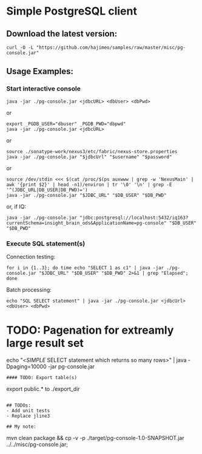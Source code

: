 # Simple PostgreSQL client

## Download the latest version:
```
curl -O -L "https://github.com/hajimeo/samples/raw/master/misc/pg-console.jar"
```

## Usage Examples:
### Start interactive console
```
java -jar ./pg-console.jar <jdbcURL> <dbUser> <dbPwd>
```
or
```
export _PGDB_USER="dbuser" _PGDB_PWD="dbpwd"
java -jar ./pg-console.jar <jdbcURL>
```
or
```
source ./sonatype-work/nexus3/etc/fabric/nexus-store.properties
java -jar ./pg-console.jar "$jdbcUrl" "$username" "$password"
```
or
```
source /dev/stdin <<< $(cat /proc/$(ps auxwww | grep -w 'NexusMain' | awk '{print $2}' | head -n1)/environ | tr '\0' '\n' | grep -E '^(JDBC_URL|DB_USER|DB_PWD)=')
java -jar ./pg-console.jar "$JDBC_URL" "$DB_USER" "$DB_PWD"
```
or, if IQ:
```
java -jar ./pg-console.jar "jdbc:postgresql://localhost:5432/iq163?currentSchema=insight_brain_ods&ApplicationName=pg-console" "$DB_USER" "$DB_PWD"
```
### Execute SQL statement(s)
Connection testing:
```
for i in {1..3}; do time echo "SELECT 1 as c1" | java -jar ./pg-console.jar "$JDBC_URL" "$DB_USER" "$DB_PWD" 2>&1 | grep "Elapsed"; done
```
Batch processing:
```
echo "SQL SELECT statement" | java -jar ./pg-console.jar <jdbcUrl> <dbUser> <dbPwd>
```

# TODO: Pagenation for extreamly large result set
echo "<*SIMPLE* SELECT statement which returns so many rows>" | java -Dpaging=10000 -jar pg-console.jar <jdbcUrl> <dbUser> <dbPwd>
```
#### TODO: Export table(s)
```
export public.* to ./export_dir
```

## TODOs:
- Add unit tests
- Replace jline3

## My note:
```
mvn clean package && cp -v -p ./target/pg-console-1.0-SNAPSHOT.jar ../../misc/pg-console.jar;
```


